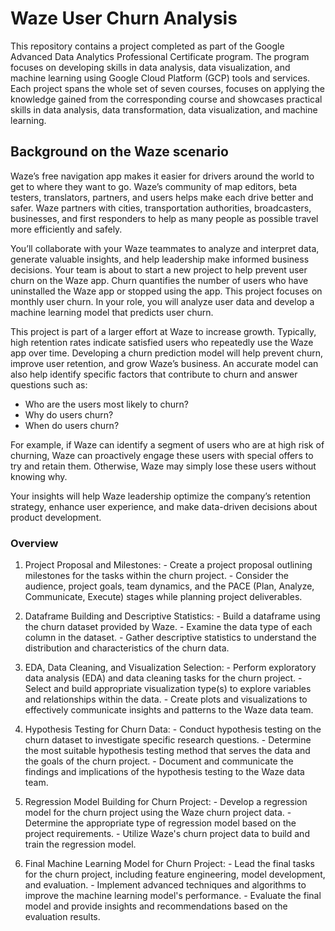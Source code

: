 # Waze User Churn Analysis

This repository contains a project completed as part of the Google Advanced Data Analytics Professional Certificate program. The program focuses on developing skills in data analysis, data visualization, and machine learning using Google Cloud Platform (GCP) tools and services. Each project spans the whole set of seven courses, focuses on applying the knowledge gained from the corresponding course and showcases practical skills in data analysis, data transformation, data visualization, and machine learning.

## Background on the Waze scenario

Waze’s free navigation app makes it easier for drivers around the world to get to where they want to go. Waze’s community of map editors, beta testers, translators, partners, and users helps make each drive better and safer. Waze partners with cities, transportation authorities, broadcasters, businesses, and first responders to help as many people as possible travel more efficiently and safely.

You’ll collaborate with your Waze teammates to analyze and interpret data, generate valuable insights, and help leadership make informed business decisions. Your team is about to start a new project to help prevent user churn on the Waze app. Churn quantifies the number of users who have uninstalled the Waze app or stopped using the app. This project focuses on monthly user churn. In your role, you will analyze user data and develop a machine learning model that predicts user churn.

This project is part of a larger effort at Waze to increase growth. Typically, high retention rates indicate satisfied users who repeatedly use the Waze app over time. Developing a churn prediction model will help prevent churn, improve user retention, and grow Waze’s business. An accurate model can also help identify specific factors that contribute to churn and answer questions such as:

- Who are the users most likely to churn?
- Why do users churn?
- When do users churn?

For example, if Waze can identify a segment of users who are at high risk of churning, Waze can proactively engage these users with special offers to try and retain them. Otherwise, Waze may simply lose these users without knowing why.

Your insights will help Waze leadership optimize the company’s retention strategy, enhance user experience, and make data-driven decisions about product development.

### Overview

1. Project Proposal and Milestones: - Create a project proposal outlining milestones for the tasks within the churn project. - Consider the audience, project goals, team dynamics, and the PACE (Plan, Analyze, Communicate, Execute) stages while planning project deliverables.

2. Dataframe Building and Descriptive Statistics: - Build a dataframe using the churn dataset provided by Waze. - Examine the data type of each column in the dataset. - Gather descriptive statistics to understand the distribution and characteristics of the churn data.

3. EDA, Data Cleaning, and Visualization Selection: - Perform exploratory data analysis (EDA) and data cleaning tasks for the churn project. - Select and build appropriate visualization type(s) to explore variables and relationships within the data. - Create plots and visualizations to effectively communicate insights and patterns to the Waze data team.

4. Hypothesis Testing for Churn Data: - Conduct hypothesis testing on the churn dataset to investigate specific research questions. - Determine the most suitable hypothesis testing method that serves the data and the goals of the churn project. - Document and communicate the findings and implications of the hypothesis testing to the Waze data team.

5. Regression Model Building for Churn Project: - Develop a regression model for the churn project using the Waze churn project data. - Determine the appropriate type of regression model based on the project requirements. - Utilize Waze's churn project data to build and train the regression model.

6. Final Machine Learning Model for Churn Project: - Lead the final tasks for the churn project, including feature engineering, model development, and evaluation. - Implement advanced techniques and algorithms to improve the machine learning model's performance. - Evaluate the final model and provide insights and recommendations based on the evaluation results.
